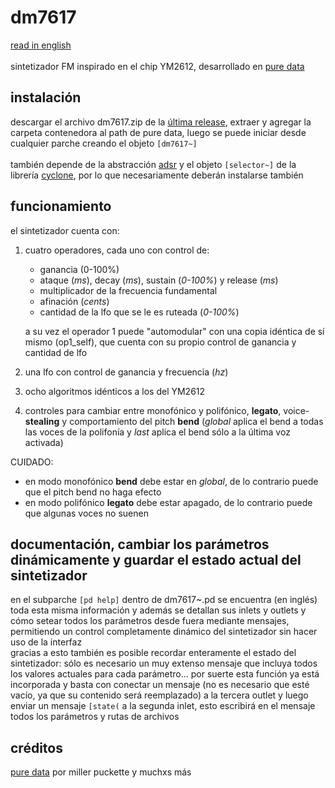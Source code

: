 # dm7617
[read in english](https://github.com/teaecetyrannis/pd-dm7617/blob/main/README_EN.md)
<br><br>
sintetizador FM inspirado en el chip YM2612, desarrollado en [pure data](https://github.com/pure-data/pure-data)


## instalación
descargar el archivo dm7617.zip de la [última release](https://github.com/teaecetyrannis/pd-dm7617/releases), extraer y agregar la carpeta contenedora al path de pure data, luego se puede iniciar desde cualquier parche creando el objeto `[dm7617~]`
<br><br>también depende de la abstracción [adsr](https://github.com/teaecetyrannis/pd-adsr) y el objeto `[selector~]` de la librería [cyclone](https://github.com/porres/pd-cyclone), por lo que necesariamente deberán instalarse también


## funcionamiento
el sintetizador cuenta con:

 1. cuatro operadores, cada uno con control de:
	 - ganancia (0-100%)
	 - ataque (*ms*), decay (*ms*), sustain (*0-100%*) y release (*ms*)
	 - multiplicador de la frecuencia fundamental
	 - afinación (*cents*)
	 - cantidad de la lfo que se le es ruteada (*0-100%*)

	a su vez el operador 1 puede "automodular" con una copia idéntica de sí mismo (op1_self), que cuenta con su propio control de ganancia y cantidad de lfo
	
 2. una lfo con control de ganancia y frecuencia (*hz*)
 3. ocho algoritmos idénticos a los del YM2612
 4. controles para cambiar entre monofónico y polifónico, **legato**, voice-**stealing** y comportamiento del pitch **bend** (*global* aplica el bend a todas las voces de la polifonía y *last* aplica el bend sólo a la última voz activada)
 
CUIDADO:
- en modo monofónico **bend** debe estar en *global*, de lo contrario puede que el pitch bend no haga efecto
- en modo polifónico **legato** debe estar apagado, de lo contrario puede que algunas voces no suenen


## documentación, cambiar los parámetros dinámicamente y guardar el estado actual del sintetizador
en el subparche `[pd help]` dentro de dm7617~.pd se encuentra (en inglés) toda esta misma información y además se detallan sus inlets y outlets y cómo setear todos los parámetros desde fuera mediante mensajes, permitiendo un control completamente dinámico del sintetizador sin hacer uso de la interfaz
<br>gracias a esto también es posible recordar enteramente el estado del sintetizador: sólo es necesario un muy extenso mensaje que incluya todos los valores actuales para cada parámetro... por suerte esta función ya está incorporada y basta con conectar un mensaje (no es necesario que esté vacío, ya que su contenido será reemplazado) a la tercera outlet y luego enviar un mensaje `[state(` a la segunda inlet, esto escribirá en el mensaje todos los parámetros y rutas de archivos
	

## créditos
[pure data](https://github.com/pure-data/pure-data) por miller puckette y muchxs más
